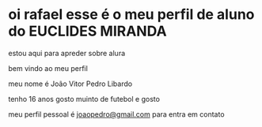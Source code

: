 # oi rafael esse é o meu perfil de aluno do EUCLIDES MIRANDA 

estou aqui para apreder sobre alura 

bem vindo ao meu perfil 

meu nome é 
João Vitor Pedro Libardo 

tenho 16 anos 
gosto muinto de futebol e gosto

meu perfil pessoal é joaopedro@gmail.com para entra em contato
